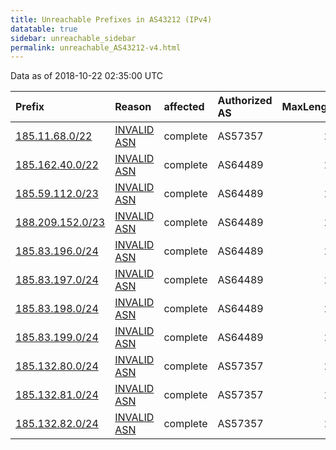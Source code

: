 ```yaml
---
title: Unreachable Prefixes in AS43212 (IPv4)
datatable: true
sidebar: unreachable_sidebar
permalink: unreachable_AS43212-v4.html
---
```


Data as of 2018-10-22 02:35:00 UTC


<div class="datatable-begin"></div>

| Prefix                                                     | Reason                                                                                                  | affected   | Authorized AS   |   MaxLength | Anchor                                         |   unreachable /24s |
|:-----------------------------------------------------------|:--------------------------------------------------------------------------------------------------------|:-----------|:----------------|------------:|:-----------------------------------------------|-------------------:|
| [185.11.68.0/22](https://stat.ripe.net/185.11.68.0/22)     | [INVALID ASN](https://rpki-validator.ripe.net/announcement-preview?asn=AS43212&prefix=185.11.68.0/22)   | complete   | AS57357         |          22 | [RIPE](unreachable_RIPE_NCC_RPKI_Root-v4.html) |                  4 |
| [185.162.40.0/22](https://stat.ripe.net/185.162.40.0/22)   | [INVALID ASN](https://rpki-validator.ripe.net/announcement-preview?asn=AS43212&prefix=185.162.40.0/22)  | complete   | AS64489         |          22 | [RIPE](unreachable_RIPE_NCC_RPKI_Root-v4.html) |                  4 |
| [185.59.112.0/23](https://stat.ripe.net/185.59.112.0/23)   | [INVALID ASN](https://rpki-validator.ripe.net/announcement-preview?asn=AS43212&prefix=185.59.112.0/23)  | complete   | AS64489         |          23 | [RIPE](unreachable_RIPE_NCC_RPKI_Root-v4.html) |                  2 |
| [188.209.152.0/23](https://stat.ripe.net/188.209.152.0/23) | [INVALID ASN](https://rpki-validator.ripe.net/announcement-preview?asn=AS43212&prefix=188.209.152.0/23) | complete   | AS64489         |          23 | [RIPE](unreachable_RIPE_NCC_RPKI_Root-v4.html) |                  2 |
| [185.83.196.0/24](https://stat.ripe.net/185.83.196.0/24)   | [INVALID ASN](https://rpki-validator.ripe.net/announcement-preview?asn=AS43212&prefix=185.83.196.0/24)  | complete   | AS64489         |          24 | [RIPE](unreachable_RIPE_NCC_RPKI_Root-v4.html) |                  1 |
| [185.83.197.0/24](https://stat.ripe.net/185.83.197.0/24)   | [INVALID ASN](https://rpki-validator.ripe.net/announcement-preview?asn=AS43212&prefix=185.83.197.0/24)  | complete   | AS64489         |          24 | [RIPE](unreachable_RIPE_NCC_RPKI_Root-v4.html) |                  1 |
| [185.83.198.0/24](https://stat.ripe.net/185.83.198.0/24)   | [INVALID ASN](https://rpki-validator.ripe.net/announcement-preview?asn=AS43212&prefix=185.83.198.0/24)  | complete   | AS64489         |          24 | [RIPE](unreachable_RIPE_NCC_RPKI_Root-v4.html) |                  1 |
| [185.83.199.0/24](https://stat.ripe.net/185.83.199.0/24)   | [INVALID ASN](https://rpki-validator.ripe.net/announcement-preview?asn=AS43212&prefix=185.83.199.0/24)  | complete   | AS64489         |          24 | [RIPE](unreachable_RIPE_NCC_RPKI_Root-v4.html) |                  1 |
| [185.132.80.0/24](https://stat.ripe.net/185.132.80.0/24)   | [INVALID ASN](https://rpki-validator.ripe.net/announcement-preview?asn=AS43212&prefix=185.132.80.0/24)  | complete   | AS57357         |          24 | [RIPE](unreachable_RIPE_NCC_RPKI_Root-v4.html) |                  1 |
| [185.132.81.0/24](https://stat.ripe.net/185.132.81.0/24)   | [INVALID ASN](https://rpki-validator.ripe.net/announcement-preview?asn=AS43212&prefix=185.132.81.0/24)  | complete   | AS57357         |          24 | [RIPE](unreachable_RIPE_NCC_RPKI_Root-v4.html) |                  1 |
| [185.132.82.0/24](https://stat.ripe.net/185.132.82.0/24)   | [INVALID ASN](https://rpki-validator.ripe.net/announcement-preview?asn=AS43212&prefix=185.132.82.0/24)  | complete   | AS57357         |          24 | [RIPE](unreachable_RIPE_NCC_RPKI_Root-v4.html) |                  1 |

<div class="datatable-end"></div>
